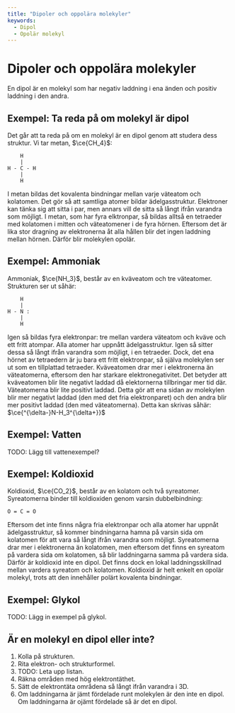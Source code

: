 ```yaml
---
title: "Dipoler och oppolära molekyler"
keywords:
  - Dipol
  - Opolär molekyl
---
```


# Dipoler och oppolära molekyler
En dipol är en molekyl som har negativ laddning i ena änden och positiv laddning i den andra.

## Exempel: Ta reda på om molekyl är dipol
Det går att ta reda på om en molekyl är en dipol genom att studera dess struktur. Vi tar metan, $\ce{CH_4}$:
```
    H
    |
H - C - H
    |
    H
```
I metan bildas det kovalenta bindningar mellan varje väteatom och kolatomen. Det gör så att samtliga atomer bildar ädelgasstruktur. Elektroner kan tänka sig att sitta i par, men annars vill de sitta så långt ifrån varandra som möjligt. I metan, som har fyra elktronpar, så bildas alltså en tetraeder med kolatomen i mitten och väteatomener i de fyra hörnen. Eftersom det är lika stor dragning av elektronerna åt alla hållen blir det ingen laddning mellan hörnen. Därför blir molekylen opolär.

## Exempel: Ammoniak
Ammoniak, $\ce{NH_3}$, består av en kväveatom och tre väteatomer. Strukturen ser ut såhär:
```
    H
    |
H - N :
    |
    H
```
Igen så bildas fyra elektronpar: tre mellan vardera väteatom och kväve och ett fritt atompar. Alla atomer har uppnått ädelgasstruktur. Igen så sitter dessa så långt ifrån varandra som möjligt, i en tetraeder. Dock, det ena hörnet av tetraedern är ju bara ett fritt elektronpar, så själva molekylen ser ut som en tillplattad tetraeder. Kväveatomen drar mer i elektronerna än väteatomerna, eftersom den har starkare elektronegativitet. Det betyder att kväveatomen blir lite negativt laddad då elektornerna tillbringar mer tid där. Väteatomerna blir lite positivt laddad. Detta gör att ena sidan av molekylen blir mer negativt laddad (den med det fria elektronparet) och den andra blir mer positivt laddad (den med väteatomerna). Detta kan skrivas såhär: $\ce{^{\delta-}N-H_3^{\delta+}}$ 

## Exempel: Vatten
TODO: Lägg till vattenexempel?

## Exempel: Koldioxid
Koldioxid, $\ce{CO_2}$, består av en kolatom och två syreatomer. Syreatomerna binder till koldioxiden genom varsin dubbelbindning:
```
O = C = O
```
Eftersom det inte finns några fria elektronpar och alla atomer har uppnåt ädelgasstruktur, så kommer bindningarna hamna på varsin sida om kolatomen för att vara så långt ifrån varandra som möjligt. Syreatomerna drar mer i elektronerna än kolatomen, men eftersom det finns en syreatom på vardera sida om kolatomen, så blir laddningarna samma på vardera sida. Därför är koldioxid inte en dipol. Det finns dock en lokal laddningsskillnad mellan vardera syreatom och kolatomen. Koldioxid är helt enkelt en opolär molekyl, trots att den innehåller polärt kovalenta bindningar.

## Exempel: Glykol
TODO: Lägg in exempel på glykol.

## Är en molekyl en dipol eller inte?
1. Kolla på strukturen.
2. Rita elektron- och strukturformel.
3. TODO: Leta upp listan.
4. Räkna områden med hög elektrontäthet.
5. Sätt de elektrontäta områdena så långt ifrån varandra i 3D.
6. Om laddningarna är jämt fördelade runt molekylen är den inte en dipol. Om laddningarna är ojämt fördelade så är det en dipol.
